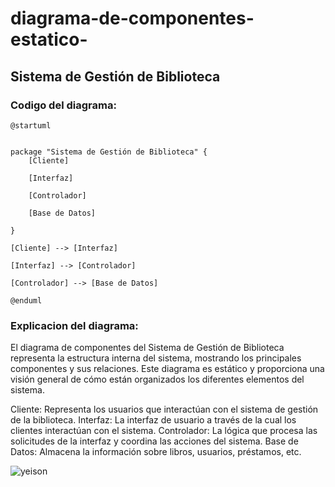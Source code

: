 # diagrama-de-componentes-estatico-
## Sistema de Gestión de Biblioteca

### Codigo del diagrama:
```
@startuml


package "Sistema de Gestión de Biblioteca" {
    [Cliente]
    
    [Interfaz]
    
    [Controlador]
    
    [Base de Datos]
    
}

[Cliente] --> [Interfaz]

[Interfaz] --> [Controlador]

[Controlador] --> [Base de Datos]

@enduml
```
### Explicacion del diagrama:
El diagrama de componentes del Sistema de Gestión de Biblioteca representa la estructura interna del sistema, mostrando los principales componentes y sus relaciones. Este diagrama es estático y proporciona una visión general de cómo están organizados los diferentes elementos del sistema.

Cliente: Representa los usuarios que interactúan con el sistema de gestión de la biblioteca.
Interfaz: La interfaz de usuario a través de la cual los clientes interactúan con el sistema.
Controlador: La lógica que procesa las solicitudes de la interfaz y coordina las acciones del sistema.
Base de Datos: Almacena la información sobre libros, usuarios, préstamos, etc.


![yeison](https://github.com/sparyock/diagrama-de-componentes-estatico-/assets/55572135/5d7b9c0d-6fad-46b0-8d27-a2557f284e5d)
